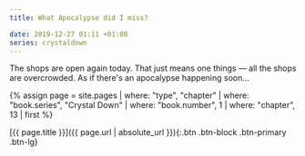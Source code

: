 ```yaml
---
title: What Apocalypse did I miss?

date: 2019-12-27 01:11 +01:00
series: crystaldown
---
```

The shops are open again today.
That just means one things — all the shops are overcrowded.
As if there's an apocalypse happening soon…

{% assign page = site.pages
  | where: "type", "chapter"
  | where: "book.series", "Crystal Down"
  | where: "book.number", 1
  | where: "chapter", 13
  | first %}

[{{ page.title }}]({{ page.url | absolute_url }}){:.btn .btn-block .btn-primary .btn-lg}
<!--more-->
